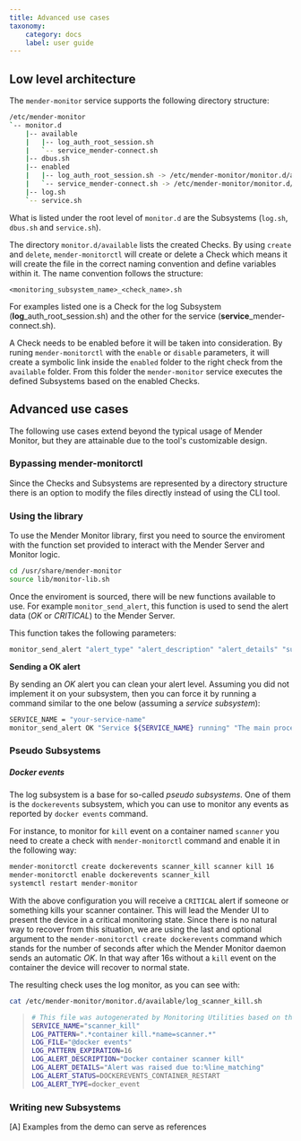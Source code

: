 ```yaml
---
title: Advanced use cases
taxonomy:
    category: docs
    label: user guide
---
```



## Low level architecture

The `mender-monitor` service supports the following directory structure:


```bash
/etc/mender-monitor
`-- monitor.d
    |-- available
    |   |-- log_auth_root_session.sh
    |   `-- service_mender-connect.sh
    |-- dbus.sh
    |-- enabled
    |   |-- log_auth_root_session.sh -> /etc/mender-monitor/monitor.d/available/log_auth_root_session.sh
    |   `-- service_mender-connect.sh -> /etc/mender-monitor/monitor.d/available/service_mender-connect.sh
    |-- log.sh
    `-- service.sh
```


What is listed under the root level of `monitor.d` are the Subsystems (`log.sh`, `dbus.sh` and `service.sh`).

The directory `monitor.d/available` lists the created Checks. By using `create` and `delete`, `mender-monitorctl` will create or delete a Check which means it will create the file in the correct naming convention and define variables within it. The name convention follows the structure:

```
<monitoring_subsystem_name>_<check_name>.sh
```

For examples listed one is a Check for the log Subsystem (**log**_auth_root_session.sh) and the other for the service (**service**_mender-connect.sh).


A Check needs to be enabled before it will be taken into consideration. By runing `mender-monitorctl` with the `enable` or `disable` parameters, it will create a symbolic link inside the `enabled` folder to the right check from the `available` folder. From this folder the `mender-monitor` service executes the defined Subsystems based on the enabled Checks.


## Advanced use cases

The following use cases extend beyond the typical usage of Mender Monitor, but they are attainable due to the tool's customizable design.

### Bypassing mender-monitorctl

Since the Checks and Subsystems are represented by a directory structure there is an option to modify the files directly instead of using the CLI tool. 

### Using the library 
To use the Mender Monitor library, first you need to source the enviroment with the function set provided to interact with the Mender Server and Monitor logic.

```bash
cd /usr/share/mender-monitor
source lib/monitor-lib.sh
```

Once the enviroment is sourced, there will be new functions available to use. For example `monitor_send_alert`, this function is used to send the alert data (_OK_ or _CRITICAL_) to the Mender Server.

This function takes the following parameters:

```bash
monitor_send_alert "alert_type" "alert_description" "alert_details" "subject_name" "subject_status" "subject_type" "log_pattern" "log_file_path" "lines_before" "line_matching" "lines_after"
```

**Sending a OK alert**

By sending an _OK_ alert you can clean your alert level. Assuming you did not implement it on your
subsystem, then you can force it by running a command similar to the one below (assuming a _service subsystem_):

```bash
SERVICE_NAME = "your-service-name"
monitor_send_alert OK "Service ${SERVICE_NAME} running" "The main process is present again" "${SERVICE_NAME}" "running" "service"
```

### Pseudo Subsystems

##### Docker events

The log subsystem is a base for so-called _pseudo subsystems_. One of them
is the `dockerevents` subsystem, which you can use to monitor any events as reported by `docker events`
command.

For instance, to monitor for `kill` event on a container named `scanner` you need to create a check with
`mender-monitorctl` command and enable it in the following way:

```bash
mender-monitorctl create dockerevents scanner_kill scanner kill 16
mender-monitorctl enable dockerevents scanner_kill
systemctl restart mender-monitor
```

With the above configuration you will receive a `CRITICAL` alert if someone or something kills your scanner container.
This will lead the Mender UI to present the device in a critical monitoring state. Since there is no natural
way to recover from this situation, we are using the last and optional argument
to the `mender-monitorctl create dockerevents` command which stands for the number of seconds
after which the Mender Monitor daemon sends an automatic _OK_. In that way after 16s without
a `kill` event on the container the device will recover to normal state.

The resulting check uses the log monitor, as you can see with:

```bash
cat /etc/mender-monitor/monitor.d/available/log_scanner_kill.sh
```

> ```bash
> # This file was autogenerated by Monitoring Utilities based on the configuration
> SERVICE_NAME="scanner_kill"
> LOG_PATTERN=".*container kill.*name=scanner.*"
> LOG_FILE="@docker events"
> LOG_PATTERN_EXPIRATION=16
> LOG_ALERT_DESCRIPTION="Docker container scanner kill"
> LOG_ALERT_DETAILS="Alert was raised due to:%line_matching"
> LOG_ALERT_STATUS=DOCKEREVENTS_CONTAINER_RESTART
> LOG_ALERT_TYPE=docker_event
> ```

### Writing new Subsystems

[A] Examples from the demo can serve as references
